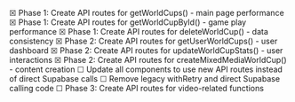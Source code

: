 ☒ Phase 1: Create API routes for getWorldCups() 
      - main page performance
    ☒ Phase 1: Create API routes for 
      getWorldCupById() - game play performance
    ☒ Phase 1: Create API routes for 
      deleteWorldCup() - data consistency
    ☒ Phase 2: Create API routes for 
      getUserWorldCups() - user dashboard
    ☒ Phase 2: Create API routes for 
      updateWorldCupStats() - user interactions
    ☒ Phase 2: Create API routes for 
      createMixedMediaWorldCup() - content creation
    ☐ Update all components to use new API routes 
      instead of direct Supabase calls
    ☐ Remove legacy withRetry and direct Supabase
      calling code
    ☐ Phase 3: Create API routes for video-related
      functions